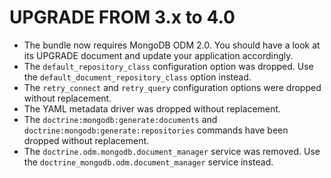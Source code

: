 UPGRADE FROM 3.x to 4.0
=======================

* The bundle now requires MongoDB ODM 2.0. You should have a look at its UPGRADE
  document and update your application accordingly.
* The `default_repository_class` configuration option was dropped. Use the 
  `default_document_repository_class` option instead.
* The `retry_connect` and `retry_query` configuration options were dropped
  without replacement.
* The YAML metadata driver was dropped without replacement. 
* The `doctrine:mongodb:generate:documents` and
  `doctrine:mongodb:generate:repositories` commands have been dropped without
  replacement.
* The `doctrine.odm.mongodb.document_manager` service was removed. Use the
  `doctrine_mongodb.odm.document_manager` service instead.
